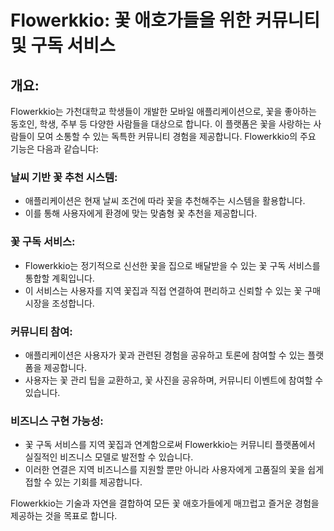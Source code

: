 # Flowerkkio: 꽃 애호가들을 위한 커뮤니티 및 구독 서비스

## 개요:

Flowerkkio는 가천대학교 학생들이 개발한 모바일 애플리케이션으로, 꽃을 좋아하는 동호인, 학생, 주부 등 다양한 사람들을 대상으로 합니다. 이 플랫폼은 꽃을 사랑하는 사람들이 모여 소통할 수 있는 독특한 커뮤니티 경험을 제공합니다. Flowerkkio의 주요 기능은 다음과 같습니다:

### 날씨 기반 꽃 추천 시스템:
- 애플리케이션은 현재 날씨 조건에 따라 꽃을 추천해주는 시스템을 활용합니다.
- 이를 통해 사용자에게 환경에 맞는 맞춤형 꽃 추천을 제공합니다.

### 꽃 구독 서비스:
- Flowerkkio는 정기적으로 신선한 꽃을 집으로 배달받을 수 있는 꽃 구독 서비스를 통합할 계획입니다.
- 이 서비스는 사용자를 지역 꽃집과 직접 연결하여 편리하고 신뢰할 수 있는 꽃 구매 시장을 조성합니다.

### 커뮤니티 참여:
- 애플리케이션은 사용자가 꽃과 관련된 경험을 공유하고 토론에 참여할 수 있는 플랫폼을 제공합니다.
- 사용자는 꽃 관리 팁을 교환하고, 꽃 사진을 공유하며, 커뮤니티 이벤트에 참여할 수 있습니다.

### 비즈니스 구현 가능성:
- 꽃 구독 서비스를 지역 꽃집과 연계함으로써 Flowerkkio는 커뮤니티 플랫폼에서 실질적인 비즈니스 모델로 발전할 수 있습니다.
- 이러한 연결은 지역 비즈니스를 지원할 뿐만 아니라 사용자에게 고품질의 꽃을 쉽게 접할 수 있는 기회를 제공합니다.

Flowerkkio는 기술과 자연을 결합하여 모든 꽃 애호가들에게 매끄럽고 즐거운 경험을 제공하는 것을 목표로 합니다.

